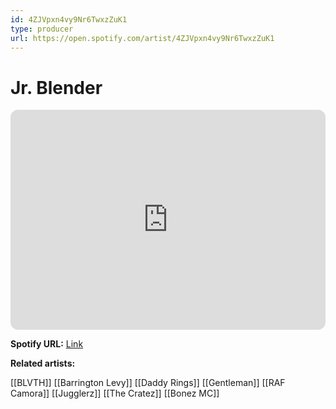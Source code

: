 ```yaml
---
id: 4ZJVpxn4vy9Nr6TwxzZuK1
type: producer
url: https://open.spotify.com/artist/4ZJVpxn4vy9Nr6TwxzZuK1
---
```

# Jr. Blender

<iframe style="border-radius:12px" src="https://open.spotify.com/embed/artist/4ZJVpxn4vy9Nr6TwxzZuK1" width="100%" height="352" frameBorder="0" allowfullscreen="" allow="autoplay; clipboard-write; encrypted-media; fullscreen; picture-in-picture" loading="lazy"></iframe>

**Spotify URL:** [Link](https://open.spotify.com/artist/4ZJVpxn4vy9Nr6TwxzZuK1)

**Related artists:**

[[BLVTH]]
[[Barrington Levy]]
[[Daddy Rings]]
[[Gentleman]]
[[RAF Camora]]
[[Jugglerz]]
[[The Cratez]]
[[Bonez MC]]
